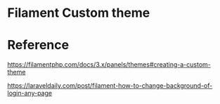 # Filament Custom theme

# Reference
https://filamentphp.com/docs/3.x/panels/themes#creating-a-custom-theme

https://laraveldaily.com/post/filament-how-to-change-background-of-login-any-page

